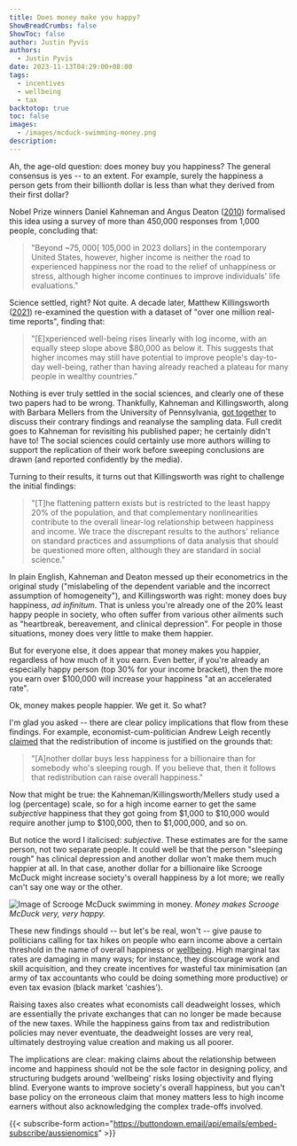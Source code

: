 ```yaml
---
title: Does money make you happy?
ShowBreadCrumbs: false
ShowToc: false
author: Justin Pyvis
authors:
  - Justin Pyvis
date: 2023-11-13T04:29:00+08:00
tags:
  - incentives
  - wellbeing
  - tax
backtotop: true
toc: false
images:
  - /images/mcduck-swimming-money.png
description:
---
```

Ah, the age-old question: does money buy you happiness? The general consensus is yes -- to an extent. For example, surely the happiness a person gets from their billionth dollar is less than what they derived from their first dollar?

Nobel Prize winners Daniel Kahneman and Angus Deaton ([2010](https://www.pnas.org/doi/abs/10.1073/pnas.1011492107)) formalised this idea using a survey of more than 450,000 responses from 1,000 people, concluding that:

>"Beyond ~$75,000 [~$105,000 in 2023 dollars] in the contemporary United States, however, higher income is neither the road to experienced happiness nor the road to the relief of unhappiness or stress, although higher income continues to improve individuals' life evaluations."

Science settled, right? Not quite. A decade later, Matthew Killingsworth ([2021](https://www.pnas.org/doi/abs/10.1073/pnas.2016976118)) re-examined the question with a dataset of "over one million real-time reports", finding that:

>"[E]xperienced well-being rises linearly with log income, with an equally steep slope above $80,000 as below it. This suggests that higher incomes may still have potential to improve people's day-to-day well-being, rather than having already reached a plateau for many people in wealthy countries."

Nothing is ever truly settled in the social sciences, and clearly one of these two papers had to be wrong. Thankfully, Kahneman and Killingsworth, along with Barbara Mellers from the University of Pennsylvania, [got together](https://www.pnas.org/doi/10.1073/pnas.2208661120) to discuss their contrary findings and reanalyse the sampling data. Full credit goes to Kahneman for revisiting his published paper; he certainly didn't have to! The social sciences could certainly use more authors willing to support the replication of their work before sweeping conclusions are drawn (and reported confidently by the media).

Turning to their results, it turns out that Killingsworth was right to challenge the initial findings:

>"[T]he flattening pattern exists but is restricted to the least happy 20% of the population, and that complementary nonlinearities contribute to the overall linear-log relationship between happiness and income. We trace the discrepant results to the authors' reliance on standard practices and assumptions of data analysis that should be questioned more often, although they are standard in social science."

In plain English, Kahneman and Deaton messed up their econometrics in the original study ("mislabeling of the dependent variable and the incorrect assumption of homogeneity"), and Killingsworth was right: money does buy happiness, *ad infinitum*. That is unless you're already one of the 20% least happy people in society, who often suffer from various other ailments such as "heartbreak, bereavement, and clinical depression". For people in those situations, money does very little to make them happier.

But for everyone else, it does appear that money makes you happier, regardless of how much of it you earn. Even better, if you're already an especially happy person (top 30% for your income bracket), then the more you earn over $100,000 will increase your happiness "at an accelerated rate".

Ok, money makes people happier. We get it. So what? 

I'm glad you asked -- there are clear policy implications that flow from these findings. For example, economist-cum-politician Andrew Leigh recently [claimed](/leighs-lessons-for-policymakers/) that the redistribution of income is justified on the grounds that:

> "[A]nother dollar buys less happiness for a billionaire than for somebody who's sleeping rough. If you believe that, then it follows that redistribution can raise overall happiness."

Now that might be true: the Kahneman/Killingsworth/Mellers study used a log (percentage) scale, so for a high income earner to get the same *subjective* happiness that they got going from $1,000 to $10,000 would require another jump to $100,000, then to $1,000,000, and so on.

But notice the word I italicised: *subjective*. These estimates are for the same person, not two separate people. It could well be that the person "sleeping rough" has clinical depression and another dollar won't make them much happier at all. In that case, another dollar for a billionaire like Scrooge McDuck might increase society's overall happiness by a lot more; we really can't say one way or the other.

![Image of Scrooge McDuck swimming in money.](/images/mcduck-swimming-money.png) *Money makes Scrooge McDuck very, very happy.*

These new findings should -- but let's be real, won't -- give pause to politicians calling for tax hikes on people who earn income above a certain threshold in the name of overall happiness or [wellbeing](https://treasury.gov.au/publication/p2023-mwm). High marginal tax rates are damaging in many ways; for instance, they discourage work and skill acquisition, and they create incentives for wasteful tax minimisation (an army of tax accountants who could be doing something more productive) or even tax evasion (black market 'cashies'). 

Raising taxes also creates what economists call deadweight losses, which are essentially the private exchanges that can no longer be made because of the new taxes. While the happiness gains from tax and redistribution policies may never eventuate, the deadweight losses are very real, ultimately destroying value creation and making us all poorer.

The implications are clear: making claims about the relationship between income and happiness should not be the sole factor in designing policy, and structuring budgets around 'wellbeing' risks losing objectivity and flying blind. Everyone wants to improve society's overall happiness, but you can't base policy on the erroneous claim that money matters less to high income earners without also acknowledging the complex trade-offs involved.

{{< subscribe-form action="https://buttondown.email/api/emails/embed-subscribe/aussienomics" >}}